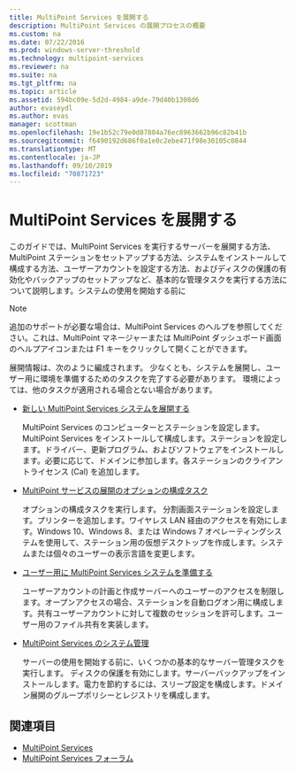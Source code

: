 ```yaml
---
title: MultiPoint Services を展開する
description: MultiPoint Services の展開プロセスの概要
ms.custom: na
ms.date: 07/22/2016
ms.prod: windows-server-threshold
ms.technology: multipoint-services
ms.reviewer: na
ms.suite: na
ms.tgt_pltfrm: na
ms.topic: article
ms.assetid: 594bc09e-5d2d-4984-a9de-79d40b1308d6
author: evaseydl
ms.author: evas
manager: scottman
ms.openlocfilehash: 19e1b52c79e0d87804a76ec8963662b96c82b41b
ms.sourcegitcommit: f6490192d686f0a1e0c2ebe471f98e30105c0844
ms.translationtype: MT
ms.contentlocale: ja-JP
ms.lasthandoff: 09/10/2019
ms.locfileid: "70871723"
---
```

# <a name="deploying-multipoint-services"></a>MultiPoint Services を展開する
このガイドでは、MultiPoint Services を実行するサーバーを展開する方法、MultiPoint ステーションをセットアップする方法、システムをインストールして構成する方法、ユーザーアカウントを設定する方法、およびディスクの保護の有効化やバックアップのセットアップなど、基本的な管理タスクを実行する方法について説明します。システムの使用を開始する前に  
  
> [!NOTE]  
> 追加のサポートが必要な場合は、MultiPoint Services のヘルプを参照してください。これは、MultiPoint マネージャーまたは MultiPoint ダッシュボード画面のヘルプアイコンまたは F1 キーをクリックして開くことができます。  
  
展開情報は、次のように編成されます。 少なくとも、システムを展開し、ユーザー用に環境を準備するためのタスクを完了する必要があります。 環境によっては、他のタスクが適用される場合とない場合があります。 
-   [新しい MultiPoint Services システムを展開する](Deploy-a-new-MultiPoint-services-system.md)  
  
    MultiPoint Services のコンピューターとステーションを設定します。 MultiPoint Services をインストールして構成します。ステーションを設定します。ドライバー、更新プログラム、およびソフトウェアをインストールします。必要に応じて、ドメインに参加します。各ステーションのクライアントライセンス (Cal) を追加します。  
  
-   [MultiPoint サービスの展開のオプションの構成タスク](Optional-configuration-tasks-for-a-MultiPoint-services-deployment.md)  
  
    オプションの構成タスクを実行します。 分割画面ステーションを設定します。プリンターを追加します。ワイヤレス LAN 経由のアクセスを有効にします。Windows 10、Windows 8、または Windows 7 オペレーティングシステムを使用して、ステーション用の仮想デスクトップを作成します。システムまたは個々のユーザーの表示言語を変更します。  
  
-   [ユーザー用に MultiPoint Services システムを準備する](Prepare-your-MultiPoint-services-system-for-users.md)  
  
    ユーザーアカウントの計画と作成サーバーへのユーザーのアクセスを制限します。オープンアクセスの場合、ステーションを自動ログオン用に構成します。共有ユーザーアカウントに対して複数のセッションを許可します。ユーザー用のファイル共有を実装します。  
  
-   [MultiPoint Services のシステム管理](System-administration-in-MultiPoint-services.md)  
  
    サーバーの使用を開始する前に、いくつかの基本的なサーバー管理タスクを実行します。 ディスクの保護を有効にします。サーバーバックアップをインストールします。電力を節約するには、スリープ設定を構成します。ドメイン展開のグループポリシーとレジストリを構成します。  
  
## <a name="see-also"></a>関連項目  
  
- [MultiPoint Services](MultiPoint-Services.md)
-   [MultiPoint Services フォーラム](https://social.technet.microsoft.com/Forums/windowsserver/home?forum=windowsmultipointserver&filter=alltypes&sort=lastpostdesc)  
  
